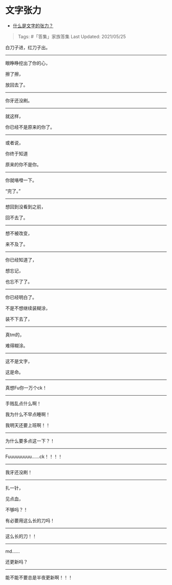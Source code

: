 # 文字张力

- [什么是文字的张力？](https://www.zhihu.com/question/20815158/answer/1344519035)

>Tags: #「答集」家族答集
>Last Updated: 2021/05/25

白刀子进，红刀子出。

---

眼睁睁挖出了你的心，

擦了擦，

放回去了。

---

你牙还没刷。

---

就这样，

你已经不是原来的你了。

---

或者说，

你终于知道

原来的你不是你。

---

你就咯噔一下。

“完了。”

---

想回到没看到之前，

回不去了。

---

想不被改变，

来不及了。

---

你已经知道了，

想忘记，

也忘不了了。

---

你已经明白了。

不是不想继续装糊涂，

装不下去了，

---

真tm的，

难得糊涂。

---

这不是文字，

这是命。

---

真想Fu你一万个ck！

---

手贱乱点什么啊！

我为什么不早点睡啊！

我明天还要上班啊！！

---

为什么要多点这一下？！

---

Fuuuuuuuuu……ck！！！！

---

我牙还没刷！

---

扎一针，

见点血，

不够吗？！

有必要用这么长的刀吗！

---

这么长的刀！！

---

md……

还更新吗？

---

能不能不要总是半夜更新啊！！！

  